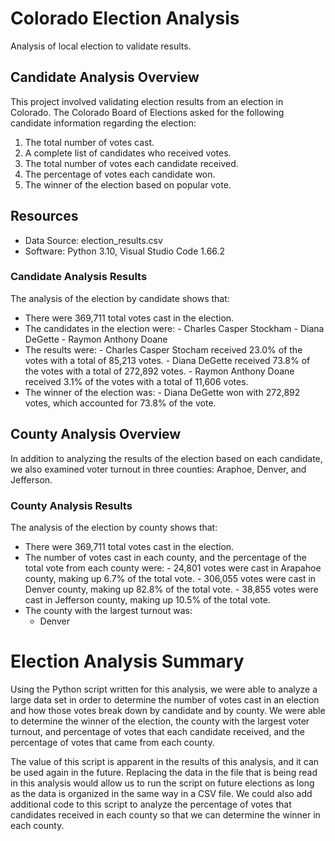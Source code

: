# Colorado Election Analysis
Analysis of local election to validate results.

## Candidate Analysis Overview
This project involved validating election results from an election in Colorado. The Colorado Board of Elections asked for the following candidate information regarding the election:

1. The total number of votes cast.
2. A complete list of candidates who received votes.
3. The total number of votes each candidate received.
4. The percentage of votes each candidate won.
5. The winner of the election based on popular vote.

## Resources
- Data Source: election_results.csv
- Software: Python 3.10, Visual Studio Code 1.66.2

### Candidate Analysis Results
The analysis of the election by candidate shows that:
- There were 369,711 total votes cast in the election.
- The candidates in the election were:
      - Charles Casper Stockham
      - Diana DeGette
      - Raymon Anthony Doane
- The results were:
      - Charles Casper Stocham received 23.0% of the votes with a total of 85,213 votes.
      - Diana DeGette received 73.8% of the votes with a total of 272,892 votes.
      - Raymon Anthony Doane received 3.1% of the votes with a total of 11,606 votes.
- The winner of the election was:
      - Diana DeGette won with 272,892 votes, which accounted for 73.8% of the vote.

## County Analysis Overview
In addition to analyzing the results of the election based on each candidate, we also examined voter turnout in three counties: Araphoe, Denver, and Jefferson.

### County Analysis Results
The analysis of the election by county shows that:
- There were 369,711 total votes cast in the election.
- The number of votes cast in each county, and the percentage of the total vote from each county were:
      - 24,801 votes were cast in Arapahoe county, making up 6.7% of the total vote.
      - 306,055 votes were cast in Denver county, making up 82.8% of the total vote.
      - 38,855 votes were cast in Jefferson county, making up 10.5% of the total vote.
 - The county with the largest turnout was:
      - Denver
 
 # Election Analysis Summary
Using the Python script written for this analysis, we were able to analyze a large data set in order to determine the number of votes cast in an election and how those votes break down by candidate and by county. We were able to determine the winner of the election, the county with the largest voter turnout, and percentage of votes that each candidate received, and the percentage of votes that came from each county.

The value of this script is apparent in the results of this analysis, and it can be used again in the future. Replacing the data in the file that is being read in this analysis would allow us to run the script on future elections as long as the data is organized in the same way in a CSV file. We could also add additional code to this script to analyze the percentage of votes that candidates received in each county so that we can determine the winner in each county. 
